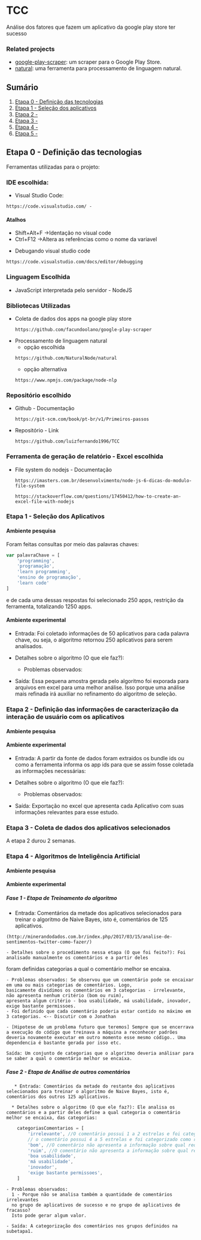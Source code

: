 # TCC
Análise dos fatores que fazem um aplicativo da google play store ter sucesso 

### Related projects

* [google-play-scraper](https://github.com/luizfernando1996/TCC/tree/master/bibliotecas/google-play-scraper): um scraper para o Google Play Store.
* [natural](https://github.com/luizfernando1996/TCC/tree/master/bibliotecas/natural): uma ferramenta para processamento de linguagem natural.

## Sumário

  1. [Etapa 0 - Definição das tecnologias](#etapa-0---definição-das-tecnologias)
  1. [Etapa 1 - Seleção dos aplicativos](#etapa-1---seleção-dos-aplicativos)
  1. [Etapa 2 - ]()
  1. [Etapa 3 - ]()
  1. [Etapa 4 - ]()
  1. [Etapa 5 - ]()

## Etapa 0 - Definição das tecnologias
 Ferramentas utilizadas para o projeto:

### IDE escolhida:   
  * Visual Studio Code:
  ```
  https://code.visualstudio.com/ - 
  ```  
#### Atalhos
  - Shift+Alt+F ->Identação no visual code  
  - Ctrl+F12 ->Altera as referências como o nome da variavel  
  
  * Debugando visual studio code
  ```
  https://code.visualstudio.com/docs/editor/debugging
  ```
### Linguagem Escolhida
  * JavaScript interpretada pelo servidor - NodeJS  
  
### Bibliotecas Utilizadas  
  * Coleta de dados dos apps na google play store 
    ```
    https://github.com/facundoolano/google-play-scraper
    ```
  * Processamento de linguagem natural  
    - opção escolhida 
    ```
    https://github.com/NaturalNode/natural
    ```
    - opção alternativa
    ```
    https://www.npmjs.com/package/node-nlp
    ```
### Repositório escolhido  
  * Github - Documentação
    ```
    https://git-scm.com/book/pt-br/v1/Primeiros-passos        
    ```
  * Repositório - Link
    ```
    https://github.com/luizfernando1996/TCC
    ```
### Ferramenta de geração de relatório  - Excel escolhida
  * File system do nodejs - Documentação  
    ``` 
    https://imasters.com.br/desenvolvimento/node-js-6-dicas-do-modulo-file-system
    ```
    ```
    https://stackoverflow.com/questions/17450412/how-to-create-an-excel-file-with-nodejs

    ```
### Etapa 1 - Seleção dos Aplicativos

#### Ambiente pesquisa
Foram feitas consultas por meio das  palavras chaves:
```javascript
var palavraChave = [
    'programming',
    'programação',
    'learn programming',
    'ensino de programação',
    'learn code'
] 
```
e de cada uma dessas respostas foi selecionado 250 apps, restrição da ferramenta, totalizando 1250 apps.

#### Ambiente experimental
   - Entrada: Foi coletado informações de 50 aplicativos para cada palavra chave, ou seja, 
o algoritmo retornou 250 aplicativos para serem analisados.

   - Detalhes sobre o algoritmo (O que ele faz?):
     - Problemas observados:

   - Saída: Essa pequena amostra  gerada pelo algoritmo foi exporada para arquivos em excel 
para uma melhor análise. Isso porque uma análise mais refinada irá auxiliar no 
refinamento do algoritmo de seleção.

### Etapa 2 - Definição das informações de caracterização da interação de usuário com os aplicativos

#### Ambiente pesquisa

#### Ambiente experimental
   - Entrada: A partir da fonte de dados foram extraidos os bundle ids 
ou como a ferramenta informa os app ids para que se assim fosse coletada as informações necessárias:

   - Detalhes sobre o algoritmo (O que ele faz?):
     - Problemas observados:

   - Saída: Exportação no excel que apresenta cada Aplicativo com suas informações relevantes para esse estudo.

### Etapa 3 - Coleta de dados dos aplicativos selecionados

A etapa 2 durou 2 semanas.

### Etapa 4 - Algoritmos de Inteligência Artificial

#### Ambiente pesquisa

#### Ambiente experimental

##### Fase 1 - Etapa de Treinamento do algoritmo 
   - Entrada: Comentários da metade dos aplicativos selecionados para treinar o 
  algoritmo de Naive Bayes, isto é, comentários de 125 aplicativos.
```
(http://minerandodados.com.br/index.php/2017/03/15/analise-de-sentimentos-twitter-como-fazer/)
```
    - Detalhes sobre o procedimento nessa etapa (O que foi feito?): Foi analisado manualmente os comentários e a partir deles 
   foram definidas categorias a qual o comentário melhor se encaixa.

    - Problemas observados: Se observou que um comentário pode se encaixar em uma ou mais categorias de comentários. Logo, 
    basicamente dividimos os comentários em 3 categorias - irrelevante, não apresenta nenhum critério (bom ou ruim), 
    apresenta algum critério - boa usabilidade, má usabilidade, inovador, exige bastante permissoes.
    - Foi definido que cada comentário poderia estar contido no máximo em 3 categorias. <-- Discutir com o Jonathan

    - [Hipotese de um problema futuro que teremos] Sempre que se encerrava a execução do código que treinava a máquina a reconhecer padrões 
    deveria novamente executar em outro momento esse mesmo código.. Uma dependencia é bastante gerada por isso etc.

    Saída: Um conjunto de categorias que o algoritmo deveria análisar para se saber a qual o comentário melhor se encaixa.

##### Fase 2 - Etapa de Análise de outros comentários 
       * Entrada: Comentários da metade do restante dos aplicativos selecionados para treinar o algoritmo de Naive Bayes, isto é, comentários dos outros 125 aplicativos.

      * Detalhes sobre o algoritmo (O que ele faz?): Ele analisa os comentários e a partir deles define a qual categoria o comentário melhor se encaixa, das categorias:
  
```javascript
    categoriasComentarios = [
        'irrelevante', //O comentário possui 1 a 2 estrelas e foi categorizado como bom ou
        // o comentário possui 4 a 5 estrelas e foi categorizado como ruim 
        'bom', //O comentário não apresenta a informação sobre qual requisito o software é bom
        'ruim', //O comentário não apresenta a informação sobre qual requisito o software é ruim
        'boa usabilidade',
        'má usabilidade',
        'inovador',
        'exige bastante permissoes',
    ]
```
    - Problemas observados:
      1 - Porque não se analisa também a quantidade de comentários irrelevantes 
      no grupo de aplicativos de sucesso e no grupo de aplicativos de fracasso? 
      Isto pode gerar algum valor.

    - Saída: A categorização dos comentários nos grupos definidos na subetapa1.
